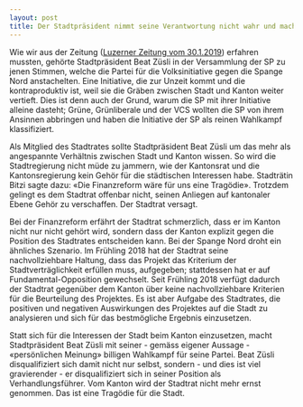 ```yaml
---
layout: post
title: Der Stadtpräsident nimmt seine Verantwortung nicht wahr und macht stattdessen Wahlkampf
---
```


Wie wir aus der Zeitung ([Luzerner Zeitung vom 30.1.2019](https://www.luzernerzeitung.ch/zentralschweiz/luzern/stadtluzerner-sp-sagt-deutlich-ja-zur-lancierung-der-spange-nord-initiative-ld.1089674)) erfahren mussten, gehörte Stadtpräsident Beat Züsli in der Versammlung der SP zu jenen Stimmen, welche die Partei für die Volksinitiative gegen die Spange Nord anstachelten. Eine Initiative, die zur Unzeit kommt und die kontraproduktiv ist, weil sie die Gräben zwischen Stadt und Kanton weiter vertieft. Dies ist denn auch der Grund, warum die SP mit ihrer Initiative alleine dasteht; Grüne, Grünliberale und der VCS wollten die SP von ihrem Ansinnen abbringen und haben die Initiative der SP als reinen Wahlkampf klassifiziert.

Als Mitglied des Stadtrates sollte Stadtpräsident Beat Züsli um das mehr als angespannte Verhältnis zwischen Stadt und Kanton wissen. So wird die Stadtregierung nicht müde zu jammern, wie der Kantonsrat und die Kantonsregierung kein Gehör für die städtischen Interessen habe. Stadträtin Bitzi sagte dazu: «Die Finanzreform wäre für uns eine Tragödie». Trotzdem gelingt es dem Stadtrat offenbar nicht, seinen Anliegen auf kantonaler Ebene Gehör zu verschaffen. Der Stadtrat versagt.

Bei der Finanzreform erfährt der Stadtrat schmerzlich, dass er im Kanton nicht nur nicht gehört wird, sondern dass der Kanton explizit gegen die Position des Stadtrates entscheiden kann. Bei der Spange Nord droht ein ähnliches Szenario. Im Frühling 2018 hat der Stadtrat seine nachvollziehbare Haltung, dass das Projekt das Kriterium der Stadtverträglichkeit erfüllen muss, aufgegeben; stattdessen hat er  auf Fundamental-Opposition gewechselt. Seit Frühling 2018 verfügt dadurch der Stadtrat gegenüber dem Kanton über keine nachvollziehbare Kriterien für die Beurteilung des Projektes. Es ist aber Aufgabe des Stadtrates, die positiven und negativen Auswirkungen des Projektes  auf die Stadt zu analysieren und sich für das bestmögliche Ergebnis einzusetzen.

Statt sich für die Interessen der Stadt beim Kanton einzusetzen, macht Stadtpräsident Beat Züsli mit seiner - gemäss eigener  Aussage - «persönlichen Meinung» billigen Wahlkampf für seine Partei. Beat Züsli disqualifiziert sich damit nicht nur selbst, sondern - und dies ist viel gravierender - er disqualifiziert sich in seiner Position als Verhandlungsführer. Vom Kanton wird der Stadtrat nicht mehr ernst genommen. Das ist eine Tragödie für die Stadt.


